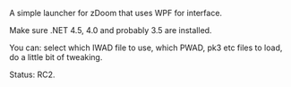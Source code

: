 A simple launcher for zDoom that uses WPF for interface.

Make sure .NET 4.5, 4.0 and probably 3.5 are installed.

You can: select which IWAD file to use, which PWAD, pk3 etc files to load, do a little bit of tweaking.

Status: RC2.
